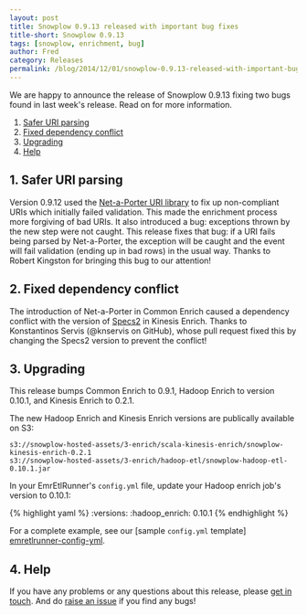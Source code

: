 ```yaml
---
layout: post
title: Snowplow 0.9.13 released with important bug fixes
title-short: Snowplow 0.9.13
tags: [snowplow, enrichment, bug]
author: Fred
category: Releases
permalink: /blog/2014/12/01/snowplow-0.9.13-released-with-important-bug-fixes/
---
```


We are happy to announce the release of Snowplow 0.9.13 fixing two bugs found in last week's release. Read on for more information.

1. [Safer URI parsing](/blog/2014/12/01/snowplow-0.9.13-released-with-important-bug-fixes/#uri)
2. [Fixed dependency conflict](/blog/2014/12/01/snowplow-0.9.13-released-important-bug-fixes/#conflict)
3. [Upgrading](/blog/2014/12/01/snowplow-0.9.13-released-important-bug-fixes/#upgrading)
4. [Help](/blog/2014/12/01/snowplow-0.9.13-released-important-bug-fixes/#help)

<!--more-->

<h2><a name="uri">1. Safer URI parsing</a></h2>

Version 0.9.12 used the [Net-a-Porter URI library][netaporter] to fix up non-compliant URIs which initially failed validation. This made the enrichment process more forgiving of bad URIs. It also introduced a bug: exceptions thrown by the new step were not caught. This release fixes that bug: if a URI fails being parsed by Net-a-Porter, the exception will be caught and the event will fail validation (ending up in bad rows) in the usual way. Thanks to Robert Kingston for bringing this bug to our attention!

<h2><a name="conflict">2. Fixed dependency conflict</a></h2>

The introduction of Net-a-Porter in Common Enrich caused a dependency conflict with the version of [Specs2][specs2] in Kinesis Enrich. Thanks to Konstantinos Servis (@knservis on GitHub), whose pull request fixed this by changing the Specs2 version to prevent the conflict!

<h2><a name="upgrading">3. Upgrading</a></h2>

This release bumps Common Enrich to 0.9.1, Hadoop Enrich to version 0.10.1, and Kinesis Enrich to 0.2.1.

The new Hadoop Enrich and Kinesis Enrich versions are publically available on S3:

    s3://snowplow-hosted-assets/3-enrich/scala-kinesis-enrich/snowplow-kinesis-enrich-0.2.1
    s3://snowplow-hosted-assets/3-enrich/hadoop-etl/snowplow-hadoop-etl-0.10.1.jar

In your EmrEtlRunner's `config.yml` file, update your Hadoop enrich job's version to 0.10.1:

{% highlight yaml %}
  :versions:
    :hadoop_enrich: 0.10.1
{% endhighlight %}

For a complete example, see our [sample `config.yml` template] [emretlrunner-config-yml].

<h2><a name="help">4. Help</a></h2>

If you have any problems or any questions about this release, please [get in touch][talk-to-us]. And do [raise an issue][issues] if you find any bugs!

[netaporter]: https://github.com/Net-a-Porter/scala-uri
[specs2]: http://etorreborre.github.io/specs2/
[emretlrunner-config-yml]: https://github.com/snowplow/snowplow/blob/master/3-enrich/emr-etl-runner/config/config.yml.sample
[talk-to-us]: https://github.com/snowplow/snowplow/wiki/Talk-to-us
[issues]: https://github.com/snowplow/snowplow/issues
